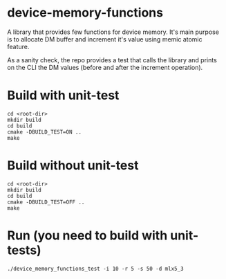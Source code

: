 # device-memory-functions
A library that provides few functions for device memory.
It's main purpose is to allocate DM buffer and increment it's value using memic atomic feature.

As a sanity check, the repo provides a test that calls the library and prints on the CLI the DM values (before and after the increment operation).

# Build with unit-test
```
cd <root-dir>
mkdir build
cd build
cmake -DBUILD_TEST=ON ..
make
```

# Build without unit-test
```
cd <root-dir>
mkdir build
cd build
cmake -DBUILD_TEST=OFF ..
make
```

# Run (you need to build with unit-tests)
```
./device_memory_functions_test -i 10 -r 5 -s 50 -d mlx5_3
```
